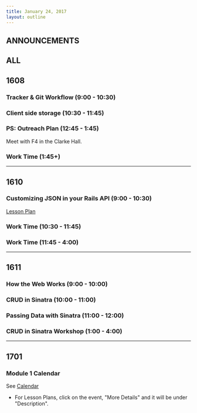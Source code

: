 ```yaml
---
title: January 24, 2017
layout: outline
---
```


## ANNOUNCEMENTS

## ALL

## 1608

### Tracker & Git Workflow (9:00 - 10:30)

### Client side storage (10:30 - 11:45)

### PS: Outreach Plan (12:45 - 1:45)

Meet with F4 in the Clarke Hall.

### Work Time (1:45+)

***

## 1610

### Customizing JSON in your Rails API (9:00 - 10:30)

[Lesson Plan](../module3/lessons/customizing_json_in_your_api)

### Work Time (10:30 - 11:45)

### Work Time (11:45 - 4:00)

***

## 1611

### How the Web Works (9:00 - 10:00)

### CRUD in Sinatra (10:00 - 11:00)

### Passing Data with Sinatra (11:00 - 12:00)

### CRUD in Sinatra Workshop (1:00 - 4:00)

***

## 1701

### Module 1 Calendar

See [Calendar](http://bit.ly/2k6ksyH)

-   For Lesson Plans, click on the event, "More Details" and it will be under "Description".  
